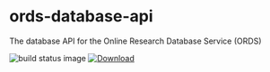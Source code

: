 # ords-database-api

The database API for the Online Research Database Service (ORDS)

![build status image](https://travis-ci.org/ox-it/ords-database-api.svg?branch=master) [![Download](https://api.bintray.com/packages/scottbw/ords/ords-database-api/images/download.svg) ](https://bintray.com/scottbw/ords/ords-database-api/_latestVersion)
